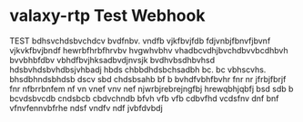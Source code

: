# valaxy-rtp Test Webhook
TEST
bdhsvchdsbvchdcv
bvdfnbv. vndfb vjkfbvjfdb
fdjvnbjfbnvfjbvnf vjkvkfbvjbndf
hewrbfhrbfhrvbv hvgwhvbhv 
vhadbcvdhjbvchdbvvbcdhbvh
bvvbhbfdbv vbhdfbvjhksadbvdjnvsjk
bvdhvbsdhbvhsd hdsbvhdsbvhdbsjvhbadj
hbds   chbbdhdsbchsadbh
 bc. bc vbhscvhs. bhsdbhndsbhdsb
 dscv sbd chdsbsahb
bf b bvhdfvbhfbvhr
fnr nr jfrbjfbrjf
fnr nfbrrbnfem
nf vn vnef vnv nef
njwrbjrebrejngfbj  hrewqbhjqbfj
bsd sdb b bcvdsbvcdb cndsbcb cbdvchndb
bfvh vfb vfb 
cdbvfhd vcdsfnv dnf
bnf vfnvfennvbfrhe
ndsf vndfv ndf jvbfdvbdj
